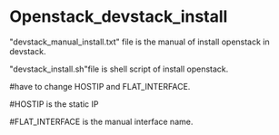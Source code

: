 # Openstack_devstack_install

"devstack_manual_install.txt" file is the manual of install openstack in devstack.

"devstack_install.sh"file is shell script of install openstack.

#have to change HOSTIP and FLAT_INTERFACE.

#HOSTIP is the static IP

#FLAT_INTERFACE is the manual interface name.
